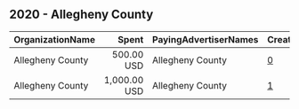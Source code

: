 ## 2020 - Allegheny County 
|OrganizationName|Spent|PayingAdvertiserNames|CreativeUrls|Impressions|Genders|AgeBrackets|CountryCodes|BillingAddresses|CandidateBallotInformation|
|:---|---:|:---|:---|---:|:---|:---|:---|:---|:---|
|Allegheny County|500.00 USD|Allegheny County|[0](https://www.snap.com/political-ads/asset/4006007267ca6546f7e5c488bc7fdc8b96636b26bb14a2b0fb9a7f8ee47685d0?mediaType=jpeg)|382,507|||united states|US||
|Allegheny County|1,000.00 USD|Allegheny County|[1](https://www.snap.com/political-ads/asset/8e11894ad1c088005eaf5949e16ec084e902bb9b34ad672649b358a2c74a30eb?mediaType=mp4)|496,218||18+|united states|US||
